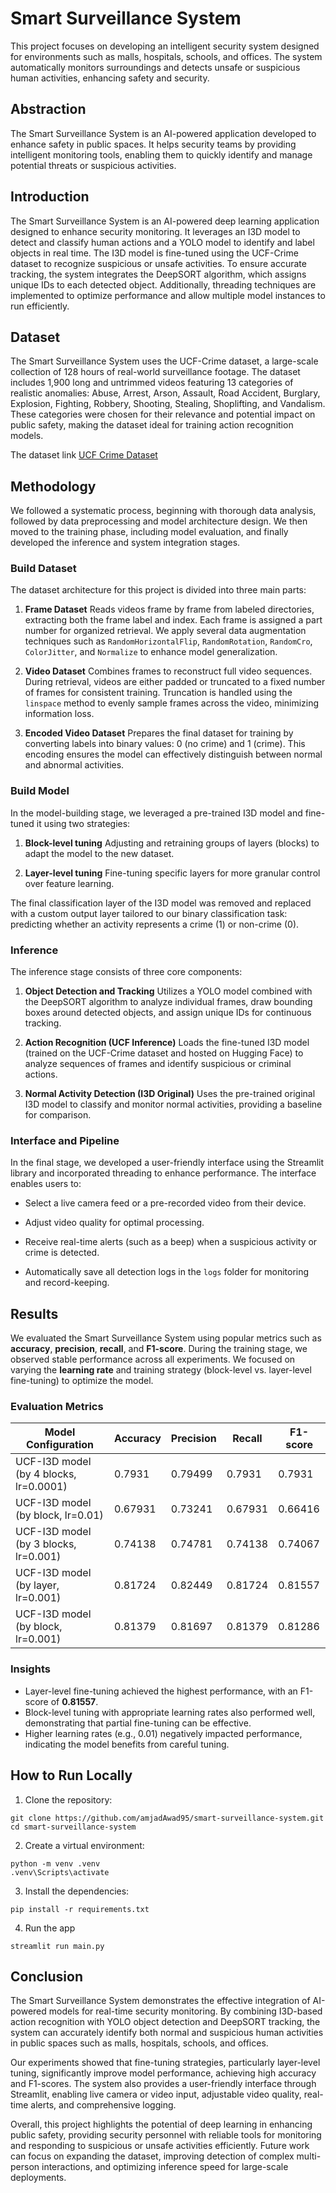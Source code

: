 # Smart Surveillance System

This project focuses on developing an intelligent security system designed for environments such as malls, hospitals, schools, and offices. The system automatically monitors surroundings and detects unsafe or suspicious human activities, enhancing safety and security.

## Abstraction

The Smart Surveillance System is an AI-powered application developed to enhance safety in public spaces. It helps security teams by providing intelligent monitoring tools, enabling them to quickly identify and manage potential threats or suspicious activities.

## Introduction

The Smart Surveillance System is an AI-powered deep learning application designed to enhance security monitoring. It leverages an I3D model to detect and classify human actions and a YOLO model to identify and label objects in real time. The I3D model is fine-tuned using the UCF-Crime dataset to recognize suspicious or unsafe activities. To ensure accurate tracking, the system integrates the DeepSORT algorithm, which assigns unique IDs to each detected object. Additionally, threading techniques are implemented to optimize performance and allow multiple model instances to run efficiently.

## Dataset

The Smart Surveillance System uses the UCF-Crime dataset, a large-scale collection of 128 hours of real-world surveillance footage. The dataset includes 1,900 long and untrimmed videos featuring 13 categories of realistic anomalies: Abuse, Arrest, Arson, Assault, Road Accident, Burglary, Explosion, Fighting, Robbery, Shooting, Stealing, Shoplifting, and Vandalism. These categories were chosen for their relevance and potential impact on public safety, making the dataset ideal for training action recognition models.

The dataset link [UCF Crime Dataset](https://www.kaggle.com/datasets/odins0n/ucf-crime-dataset)

## Methodology

We followed a systematic process, beginning with thorough data analysis, followed by data preprocessing and model architecture design. We then moved to the training phase, including model evaluation, and finally developed the inference and system integration stages.

### Build Dataset 

The dataset architecture for this project is divided into three main parts:

1. **Frame Dataset**  Reads videos frame by frame from labeled directories, extracting both the frame label and index. Each frame is assigned a part number for organized retrieval. We apply several data augmentation techniques such as ```RandomHorizontalFlip```, ```RandomRotation```, ```RandomCro```, ```ColorJitter```, and ```Normalize``` to enhance model generalization.

2. **Video Dataset**  Combines frames to reconstruct full video sequences. During retrieval, videos are either padded or truncated to a fixed number of frames for consistent training. Truncation is handled using the ```linspace``` method to evenly sample frames across the video, minimizing information loss.

3. **Encoded Video Dataset**  Prepares the final dataset for training by converting labels into binary values: 0 (no crime) and 1 (crime). This encoding ensures the model can effectively distinguish between normal and abnormal activities.

### Build Model

In the model-building stage, we leveraged a pre-trained I3D model and fine-tuned it using two strategies:

1. **Block-level tuning**  Adjusting and retraining groups of layers (blocks) to adapt the model to the new dataset.

2. **Layer-level tuning**  Fine-tuning specific layers for more granular control over feature learning.

The final classification layer of the I3D model was removed and replaced with a custom output layer tailored to our binary classification task: predicting whether an activity represents a crime (1) or non-crime (0).

### Inference

The inference stage consists of three core components:

1. **Object Detection and Tracking**  Utilizes a YOLO model combined with the DeepSORT algorithm to analyze individual frames, draw bounding boxes around detected objects, and assign unique IDs for continuous tracking.

2. **Action Recognition (UCF Inference)**  Loads the fine-tuned I3D model (trained on the UCF-Crime dataset and hosted on Hugging Face) to analyze sequences of frames and identify suspicious or criminal actions.

3. **Normal Activity Detection (I3D Original)**  Uses the pre-trained original I3D model to classify and monitor normal activities, providing a baseline for comparison.

### Interface and Pipeline

In the final stage, we developed a user-friendly interface using the Streamlit library and incorporated threading to enhance performance. The interface enables users to:

- Select a live camera feed or a pre-recorded video from their device.

- Adjust video quality for optimal processing.

- Receive real-time alerts (such as a beep) when a suspicious activity or crime is detected.

- Automatically save all detection logs in the ```logs``` folder for monitoring and record-keeping.

## Results

We evaluated the Smart Surveillance System using popular metrics such as **accuracy**, **precision**, **recall**, and **F1-score**. During the training stage, we observed stable performance across all experiments. We focused on varying the **learning rate** and training strategy (block-level vs. layer-level fine-tuning) to optimize the model.

### Evaluation Metrics

| Model Configuration                    | Accuracy | Precision | Recall  | F1-score |
|---------------------------------------|----------|-----------|---------|----------|
| UCF-I3D model (by 4 blocks, lr=0.0001) | 0.7931   | 0.79499   | 0.7931  | 0.7931   |
| UCF-I3D model (by block, lr=0.01)     | 0.67931  | 0.73241   | 0.67931 | 0.66416  |
| UCF-I3D model (by 3 blocks, lr=0.001) | 0.74138  | 0.74781   | 0.74138 | 0.74067  |
| UCF-I3D model (by layer, lr=0.001)    | 0.81724  | 0.82449   | 0.81724 | 0.81557  |
| UCF-I3D model (by block, lr=0.001)    | 0.81379  | 0.81697   | 0.81379 | 0.81286  |

### Insights
- Layer-level fine-tuning achieved the highest performance, with an F1-score of **0.81557**.  
- Block-level tuning with appropriate learning rates also performed well, demonstrating that partial fine-tuning can be effective.  
- Higher learning rates (e.g., 0.01) negatively impacted performance, indicating the model benefits from careful tuning.

## How to Run Locally

1. Clone the repository:

```
git clone https://github.com/amjadAwad95/smart-surveillance-system.git
cd smart-surveillance-system
```

2. Create a virtual environment:

```
python -m venv .venv
.venv\Scripts\activate
```

3. Install the dependencies:

```
pip install -r requirements.txt
```

4. Run the app

```
streamlit run main.py
```

## Conclusion

The Smart Surveillance System demonstrates the effective integration of AI-powered models for real-time security monitoring. By combining I3D-based action recognition with YOLO object detection and DeepSORT tracking, the system can accurately identify both normal and suspicious human activities in public spaces such as malls, hospitals, schools, and offices.  

Our experiments showed that fine-tuning strategies, particularly layer-level tuning, significantly improve model performance, achieving high accuracy and F1-scores. The system also provides a user-friendly interface through Streamlit, enabling live camera or video input, adjustable video quality, real-time alerts, and comprehensive logging.  

Overall, this project highlights the potential of deep learning in enhancing public safety, providing security personnel with reliable tools for monitoring and responding to suspicious or unsafe activities efficiently. Future work can focus on expanding the dataset, improving detection of complex multi-person interactions, and optimizing inference speed for large-scale deployments.

